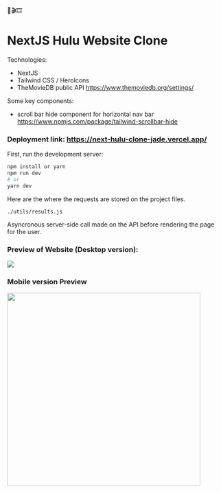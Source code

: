 🍿🎬🎞

# NextJS Hulu Website Clone 

Technologies:
- NextJS
- Tailwind CSS / HeroIcons
- TheMovieDB public API https://www.themoviedb.org/settings/

Some key components: 
- scroll bar hide  component for horizontal nav bar  https://www.npmjs.com/package/tailwind-scrollbar-hide


### Deployment link: https://next-hulu-clone-jade.vercel.app/
First, run the development server:

```bash
npm install or yarn
npm run dev
# or
yarn dev
```

Here are the where the requests are stored on the project files.
```
./utils/results.js
```
Asyncronous server-side call made on the API before rendering the page for the user.

### Preview of Website (Desktop version): 
<img src="https://i.imgur.com/Mp7WbJ2.mp4"></img>

### Mobile version Preview 
<img src="https://i.imgur.com/tm0X08R.gif" width="450px"></img>
